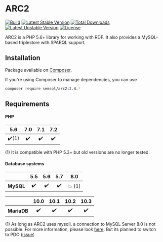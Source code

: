 # ARC2

[![Build](https://travis-ci.org/semsol/arc2.svg?branch=master)](https://travis-ci.org/semsol/arc2)
[![Latest Stable Version](https://poser.pugx.org/semsol/arc2/v/stable.svg)](https://packagist.org/packages/semsol/arc2)
[![Total Downloads](https://poser.pugx.org/semsol/arc2/downloads.svg)](https://packagist.org/packages/semsol/arc2)
[![Latest Unstable Version](https://poser.pugx.org/semsol/arc2/v/unstable.svg)](https://packagist.org/packages/semsol/arc2)
[![License](https://poser.pugx.org/semsol/arc2/license.svg)](https://packagist.org/packages/semsol/arc2)

ARC2 is a PHP 5.6+ library for working with RDF. It also provides a MySQL-based triplestore with SPARQL support.

## Installation

Package available on [Composer](https://packagist.org/packages/semsol/arc2).

If you're using Composer to manage dependencies, you can use

```bash
composer require semsol/arc2:2.4.*
```
## Requirements

#### PHP

|          5.6          |        7.0         |        7.1         |        7.2         |
|:---------------------:|:------------------:|:------------------:|:------------------:|
| :heavy_check_mark:(1) | :heavy_check_mark: | :heavy_check_mark: | :heavy_check_mark: |

(1) It is compatible with PHP 5.3+ but old versions are no longer tested.

#### Database systems

|           |        5.5         |        5.6         |        5.7         |       8.0       |
|:---------:|:------------------:|:------------------:|:------------------:|:---------------:|
| **MySQL** | :heavy_check_mark: | :heavy_check_mark: | :heavy_check_mark: | :collision: (1) |

|             |        10.0        |        10.1        |        10.2        |        10.3        |
|:-----------:|:------------------:|:------------------:|:------------------:|:------------------:|
| **MariaDB** | :heavy_check_mark: | :heavy_check_mark: | :heavy_check_mark: | :heavy_check_mark: |

(1) As long as ARC2 uses mysqli, a connection to MySQL Server 8.0 is not possible. For more information, please look [here](https://github.com/semsol/arc2/commit/0ad48d61753b15ae02ff19f615b14aa52b6557f1). But its planned to switch to PDO ([issue](https://github.com/semsol/arc2/issues/109))

